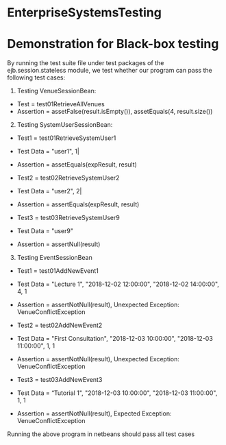 # EnterpriseSystemsTesting
# Demonstration for Black-box testing

By running the test suite file under test packages of the ejb.session.stateless module, we test whether
our program can pass the following test cases:
1) Testing VenueSessionBean:
- Test = test01RetrieveAllVenues
- Assertion = assetFalse(result.isEmpty()), assetEquals(4, result.size())

2) Testing SystemUserSessionBean:
- Test1 = test01RetrieveSystemUser1
- Test Data = "user1", 1|
- Assertion = assetEquals(expResult, result)

- Test2 = test02RetrieveSystemUser2
- Test Data = "user2", 2|
- Assertion = assertEquals(expResult, result)

- Test3 = test03RetrieveSystemUser9
- Test Data = "user9"
- Assertion = assertNull(result)

3) Testing EventSessionBean
- Test1 = test01AddNewEvent1
- Test Data = "Lecture 1", "2018-12-02 12:00:00", "2018-12-02 14:00:00", 4, 1
- Assertion = assertNotNull(result), Unexpected Exception: VenueConflictException

- Test2 = test02AddNewEvent2
- Test Data = "First Consultation", "2018-12-03 10:00:00", "2018-12-03 11:00:00", 1, 1
- Assertion = assertNotNull(result), Unexpected Exception: VenueConflictException

- Test3 = test03AddNewEvent3
- Test Data = “Tutorial 1", "2018-12-03 10:00:00", "2018-12-03 11:00:00", 1, 1
- Assertion = assertNotNull(result), Expected Exception: VenueConflictException

Running the above program in netbeans should pass all test cases
